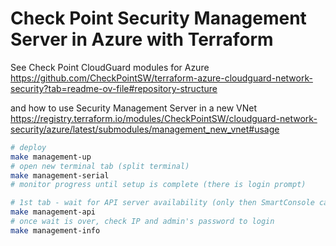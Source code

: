 # Check Point Security Management Server in Azure with Terraform


See Check Point CloudGuard modules for Azure 
https://github.com/CheckPointSW/terraform-azure-cloudguard-network-security?tab=readme-ov-file#repository-structure

and how to use Security Management Server in a new VNet
https://registry.terraform.io/modules/CheckPointSW/cloudguard-network-security/azure/latest/submodules/management_new_vnet#usage

```bash
# deploy
make management-up
# open new terminal tab (split terminal)
make management-serial
# monitor progress until setup is complete (there is login prompt)

# 1st tab - wait for API server availability (only then SmartConsole can connect)
make management-api
# once wait is over, check IP and admin's password to login
make management-info